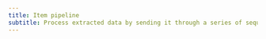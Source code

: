 ```yaml
---
title: Item pipeline
subtitle: Process extracted data by sending it through a series of sequential steps.
---
```

